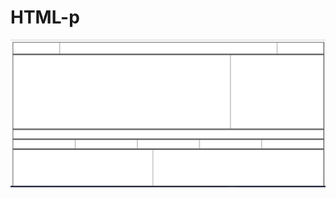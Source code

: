 # HTML-p

![image](https://github.com/tanvii-18/HTML-p/blob/6d4b1ef35af9b63917da9da7207fd5ea91f25ce2/wireframe.png)
